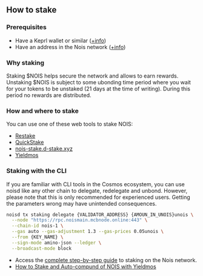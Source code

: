 ## How to stake

### Prerequisites

- Have a Keprl wallet or similar
  ([+info](https://medium.com/cumulo-pro/how-to-staking-in-nois-network-217238bd3fe9#ce31))
- Have an address in the Nois network
  ([+info](https://medium.com/cumulo-pro/how-to-staking-in-nois-network-217238bd3fe9#d384))

### Why staking

Staking
$NOIS helps secure the network and allows to earn rewards. Unstaking
$NOIS is
subject to some ubonding time period where you wait for your tokens to be
unstaked (21 days at the time of writing). During this period no rewards are
distributed.

### How and where to stake

You can use one of these web tools to stake NOIS:

- [Restake](https://restake.app/nois)
- [QuickStake](https://quickstake.io/nois-1/staking)
- [nois-stake.d-stake.xyz](https://nois-stake.d-stake.xyz/stake)
- [Yieldmos](https://www.yieldmos.com/chain/nois/)

### Staking with the CLI

If you are familiar with CLI tools in the Cosmos ecosystem, you can use noisd
like any other chain to delegate, redelegate and unbond. However, please note
that this is only recommended for experienced users. Getting the parameters
wrong may have unintended consequences.

```sh
noisd tx staking delegate {VALIDATOR_ADDRESS} {AMOUN_IN_UNOIS}unois \
  --node "https://rpc.noismain.mcbnode.online:443" \
  --chain-id nois-1 \
  --gas auto --gas-adjustment 1.3 --gas-prices 0.05unois \
  --from {KEY_NAME} \
  --sign-mode amino-json --ledger \
  --broadcast-mode block
```

- Access the
[complete step-by-step guide](https://medium.com/cumulo-pro/how-to-staking-in-nois-network-217238bd3fe9#d384)
to staking on the Nois network.
- [How to Stake and Auto-compund of NOIS with Yieldmos](https://medium.com/cumulo-pro/how-to-stake-and-auto-compund-of-nois-with-yieldmos-8473ebcebefe)
